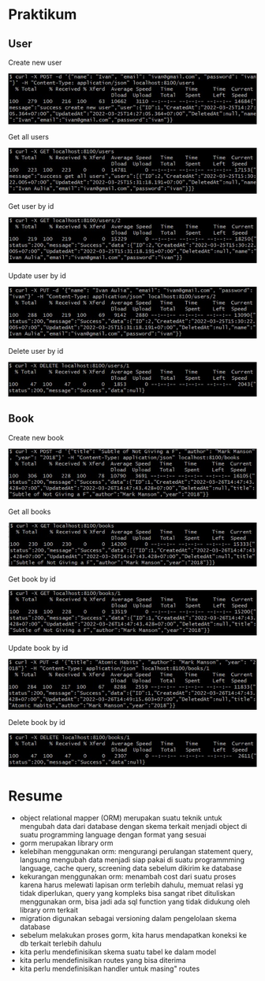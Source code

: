 # Praktikum

## User

Create new user

![](./screenshots/Screenshot%202022-03-25%20153705.jpg)

Get all users

![](./screenshots/Screenshot%202022-03-25%20153853.jpg)

Get user by id

![](./screenshots/Screenshot%202022-03-25%20153955.jpg)

Update user by id

![](./screenshots/Screenshot%202022-03-25%20154016.jpg)

Delete user by id

![](./screenshots/Screenshot%202022-03-25%20154033.jpg)

## Book

Create new book

![](./screenshots/Screenshot%202022-03-26%20144757.jpg)

Get all books

![](./screenshots/Screenshot%202022-03-26%20144849.jpg)

Get book by id

![](./screenshots/Screenshot%202022-03-26%20144908.jpg)

Update book by id

![](./screenshots/Screenshot%202022-03-26%20144931.jpg)

Delete book by id

![](./screenshots/Screenshot%202022-03-26%20144948.jpg)

# Resume

- object relational mapper (ORM) merupakan suatu teknik untuk mengubah data dari database dengan skema terkait menjadi object di suatu programming language dengan format yang sesuai
- gorm merupakan library orm
- kelebihan menggunakan orm: mengurangi perulangan statement query, langsung mengubah data menjadi siap pakai di suatu programmming language, cache query, screening data sebelum dikirim ke database
- kekurangan menggunakan orm: menambah cost dari suatu proses karena harus melewati lapisan orm terlebih dahulu, memuat relasi yg tidak diperlukan, query yang kompleks bisa sangat ribet dituliskan menggunakan orm, bisa jadi ada sql function yang tidak didukung oleh library orm terkait
- migration digunakan sebagai versioning dalam pengelolaan skema database
- sebelum melakukan proses gorm, kita harus mendapatkan koneksi ke db terkait terlebih dahulu
- kita perlu mendefinisikan skema suatu tabel ke dalam model
- kita perlu mendefinisikan routes yang bisa diterima
- kita perlu mendefinisikan handler untuk masing" routes